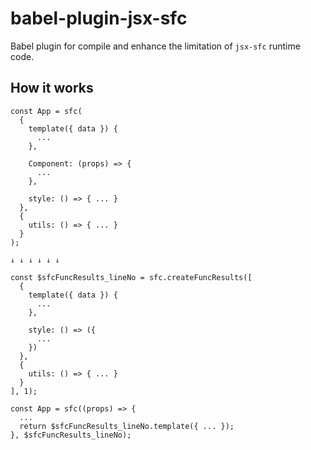 # babel-plugin-jsx-sfc

Babel plugin for compile and enhance the limitation of `jsx-sfc` runtime code.

## How it works

```tsx
const App = sfc(
  {
    template({ data }) {
      ...
    },

    Component: (props) => {
      ...
    },

    style: () => { ... }
  },
  {
    utils: () => { ... }
  }
);

↓ ↓ ↓ ↓ ↓ ↓

const $sfcFuncResults_lineNo = sfc.createFuncResults([
  {
    template({ data }) {
      ...
    },

    style: () => ({
      ...
    })
  },
  {
    utils: () => { ... }
  }
], 1);

const App = sfc((props) => {
  ...
  return $sfcFuncResults_lineNo.template({ ... });
}, $sfcFuncResults_lineNo);
```
